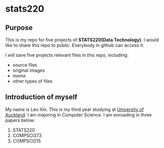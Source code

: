 # stats220 
 
## Purpose

This is my repo for five projects of **STATS220(Data Technology)**. I would like to share this repo to public. Everybody in github can access it.

I will save five projects relevant files in this repo, including:
* source files
* original images
* *meme*
* other types of files

## Introduction of myself

My name is Leo Xin. This is my third year studying at [University of Auckland](https://www.auckland.ac.nz/en.html). I am majoring in Computer Science. I am enroading in three papers below: 
1. STATS220
2. COMPSCI373
3. COMPSCI215


